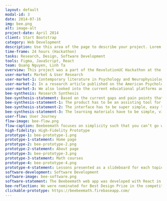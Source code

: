 ```yaml
---
layout: default
modal-id: 3
date: 2014-07-16
img: bee.png
alt: image-alt
project-date: April 2014
client: Start Bootstrap
category: Web Development
description: Use this area of the page to describe your project. Lorem ipsum dolor sit amet, consectetur adipisicing elit. Mollitia neque assumenda ipsam nihil, molestias magnam, recusandae quos quis inventore quisquam velit asperiores, vitae? Reprehenderit soluta, eos quod consequuntur itaque. Nam.
time-frame: 24 hours (Hackathon)
tasks: Research, Design, Software Development
tools: Figma, JavaScript, React
team: Quang Nguyen, Linh Ta
overview: This project was a part of the RevolutionUC Hackathon at the University of Cincinnati in 2019. I partnered with another participant to design and engineer this project. Due to the fact that my partner and I were both passionate about the field of education, after several rounds of discussion, we came to an idea of building an online math education tool to help kindergarten teachers develop their students’ mathematical ability. BeeBeeMath was born.
user-market: Market & User Research
user-market-1: Contemporary literature in Psychology and Neurophysiology indicated that early math education played a critical role in determining children’s academic success in their long K-12 career.
user-market-2: In a research article published on the American Psychological Association in 2009, four researchers found that early number competence in children could predict their rates of growth in the acquisition of mathematics and achievement all through third grade. This meant that supporting math education for children from an early age would create a huge advantage for their future development.
user-market-3: We also looked into the current educational platforms and tools available for children under the age of six. There weren’t a lot of them. The most prominent among these was Khan Academy. Educators at Khan Academy offered this Kindergarten Math program for kids in kindergarten. However, the program is not interactive enough for young children and would not make a good assisting tool for teachers. There were also blogs that had math cheatsheets for kids, but only displaying some cheatsheets would not generate any education.
bee-synthesis: Research Synthesis
bee-synthesis-statement: Based on the current gaps and pain points that we saw on the market, we were tasked with several obligations
bee-synthesis-statement-1: The product has to be an assisting tool for teachers, because the teachers and the kids make the education happen, not the platform.
bee-synthesis-statement-2: The interface has to be super simple, easy to use, and aesthetically pleasing for both the teachers and the kids.
bee-synthesis-statement-3: The learning materials have to be simple, visual, and interactive to keep the children’s attention.
user-flow: User Journey
flow-image: bee-flow.png
flow-caption: Beebeemath focuses on simplicity such that you can’t go wrong anywhere.
high-fidelity: High-Fidelity Prototype
prototype-1: bee-prototype-1.png
prototype-1-statement: Home page
prototype-2: bee-prototype-2.png
prototype-2-statement: About page
prototype-3: bee-prototype-3.png
prototype-3-statement: Math courses
prototype-4: bee-prototype-4.png
prototype-4-statement: Lessons presented as a slideboard for each topic
software-development: Software Development
software-image: bee-software.png
software-statement: The Beebeemath web app was developed with React in conjunction with the library Material-UI in 24 hours.
bee-reflection: We were nominated for Best Design Prize in the competition. Even though we did not win the prize, my partner and I were proud about our achievement and grateful for the opportunity we had to turn our knowledge into a working product that would help millions of young children learn math.
clickable-prototype: https://beebeemath.firebaseapp.com/
---
```

